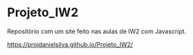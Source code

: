 # Projeto_IW2
Repositório com um site feito nas aulas de IW2 com Javascript.

https://projdanielsilva.github.io/Projeto_IW2/
